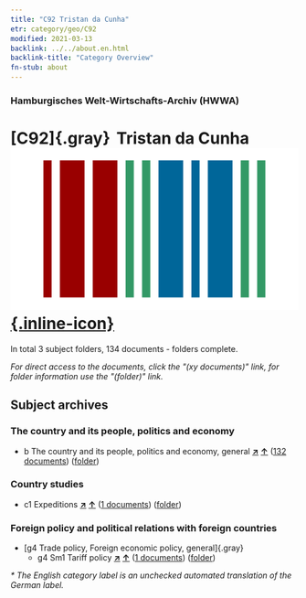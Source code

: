 ```yaml
---
title: "C92 Tristan da Cunha"
etr: category/geo/C92
modified: 2021-03-13
backlink: ../../about.en.html
backlink-title: "Category Overview"
fn-stub: about
---
```


### Hamburgisches Welt-Wirtschafts-Archiv (HWWA)
# [C92]{.gray}&#8201; Tristan da Cunha&#160; [![Wikidata item](/images/Wikidata-logo.svg){.inline-icon}](http://www.wikidata.org/entity/Q220982)





In total 3 subject folders, 134 documents - folders complete.

_For direct access to the documents, click the "(xy documents)" link, for folder information use the "(folder)" link._

## Subject archives



### The country and its people, politics and economy

- b The country and its people, politics and economy, general [**&nearr;**](../../../subject/i/144196/about.en.html "The country and its people, politics and economy, general (all over the world)") [**&uarr;**](../../../subject/about.en.html#b "Subject category system") (<a href="https://pm20.zbw.eu/dfgview/sh/141453,144196" title="about: Tristan da Cunha : The country and its people, politics and economy, general" target="_blank">132 documents</a>) ([folder](http://purl.org/pressemappe20/folder/sh/141453,144196))

### Country studies

- c1 Expeditions [**&nearr;**](../../../subject/i/144200/about.en.html "Expeditions (all over the world)") [**&uarr;**](../../../subject/about.en.html#c1 "Subject category system") (<a href="https://pm20.zbw.eu/dfgview/sh/141453,144200" title="about: Tristan da Cunha : Expeditions" target="_blank">1 documents</a>) ([folder](http://purl.org/pressemappe20/folder/sh/141453,144200))

### Foreign policy and political relations with foreign countries

- [g4 Trade policy, Foreign economic policy, general]{.gray}
  - g4 Sm1 Tariff policy [**&nearr;**](../../../subject/i/163419/about.en.html "Tariff policy (all over the world)") [**&uarr;**](../../../subject/about.en.html#g4_Sm1 "Subject category system") (<a href="https://pm20.zbw.eu/dfgview/sh/141453,163419" title="about: Tristan da Cunha : Tariff policy" target="_blank">1 documents</a>) ([folder](http://purl.org/pressemappe20/folder/sh/141453,163419))


_* The English category label is an unchecked automated translation of the German label._

